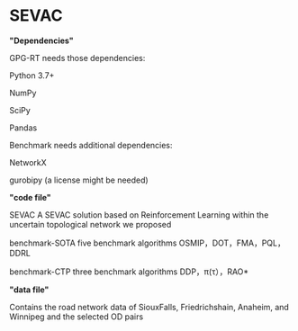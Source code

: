 # SEVAC

**"Dependencies"**


GPG-RT needs those dependencies:

Python 3.7+

NumPy

SciPy

Pandas

Benchmark needs additional dependencies:


NetworkX

gurobipy (a license might be needed)

**"code file"**

SEVAC  A SEVAC solution based on Reinforcement Learning within the uncertain topological network we proposed

benchmark-SOTA   five benchmark algorithms OSMIP，DOT，FMA，PQL，DDRL

benchmark-CTP    three benchmark algorithms DDP，π(τ），RAO*

**"data file"**

Contains the road network data of SiouxFalls, Friedrichshain, Anaheim, and Winnipeg and the selected OD pairs
